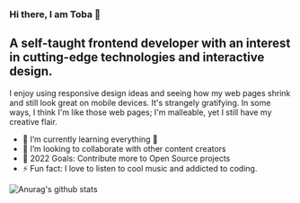 ### Hi there, I am Toba 👋

## A self-taught frontend developer with an interest in cutting-edge technologies and interactive design. 
I enjoy using responsive design ideas and seeing how my web pages shrink and still look great on mobile devices. It's strangely gratifying. 
In some ways, I think I'm like those web pages; I'm malleable, yet I still have my creative flair.

- 🌱 I’m currently learning everything 🤣
- 👯 I’m looking to collaborate with other content creators
- 🥅 2022 Goals: Contribute more to Open Source projects
- ⚡ Fun fact: I love to listen to cool music and addicted to coding.

![Anurag's github stats](https://github-readme-stats.vercel.app/api?username=Toba-dean)
